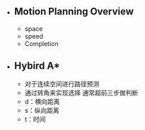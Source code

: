  - ## Motion Planning Overview
	- space
	- speed
	- Completion

- ## Hybird A*
	- 对于连续空间进行路径预测
	- 通过转角来实现选择 通常超前三步做判断
	- d：横向距离
	- s：纵向距离
	- t：时间
<!--stackedit_data:
eyJoaXN0b3J5IjpbMTY4MTUxNDAxNiwtOTM0MTMwMDExLDE3Mj
MyNDk1MTgsMTI5OTA4NzAzMCwtMTkxOTI2NTA5XX0=
-->
